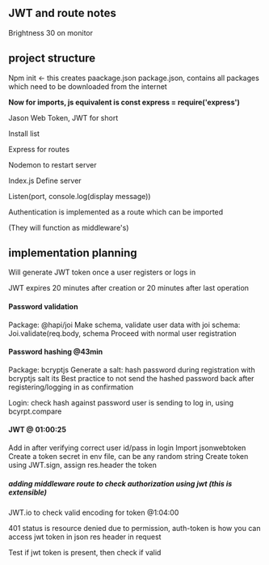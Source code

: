 ## JWT and route notes
Brightness 30 on monitor

## project structure
Npm init <- this creates paackage.json
package.json, contains all packages which need to be downloaded from the internet 

__Now for imports, js equivalent is const express = require('express')__



Jason Web Token, JWT for short

Install list

Express for routes

Nodemon to restart server

Index.js
Define server 

Listen(port, console.log(display message))

Authentication is implemented as a route which can be imported

(They will function as middleware's)

## implementation planning 
Will generate JWT token once a user registers or logs in

JWT expires 20 minutes after creation or 20 minutes after last operation

#### Password validation
Package: @hapi/joi
Make schema, validate user data with joi schema: Joi.validate(req.body, schema
Proceed with normal user registration

#### Password hashing @43min
Package: bcryptjs
	Generate a salt: hash password during registration with bcryptjs salt
its Best practice to not send the hashed password back after registering/logging in as confirmation 

Login: check hash against password user is sending to log in, using bcyrpt.compare 

#### JWT @ 01:00:25
Add in after verifying correct user id/pass in login
Import jsonwebtoken
Create a token secret in env file, can be any random string
Create token using JWT.sign, assign res.header the token
##### adding middleware route to check authorization using jwt (this is extensible)
JWT.io to check valid encoding for token
@1:04:00

401 status is resource denied due to permission, auth-token is how you can access jwt token in json res header in request

Test if jwt token is present, then check if valid

